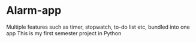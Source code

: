# Alarm-app
Multiple features such as timer, stopwatch, to-do list etc, bundled into one app
This is my first semester project in Python
